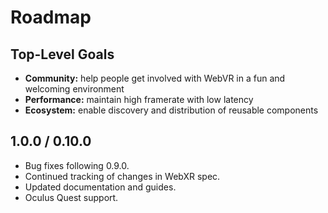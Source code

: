 # Roadmap

## Top-Level Goals

- **Community:** help people get involved with WebVR in a fun and welcoming environment
- **Performance:** maintain high framerate with low latency
- **Ecosystem:** enable discovery and distribution of reusable components

## 1.0.0 / 0.10.0

- Bug fixes following 0.9.0.
- Continued tracking of changes in WebXR spec.
- Updated documentation and guides.
- Oculus Quest support.
